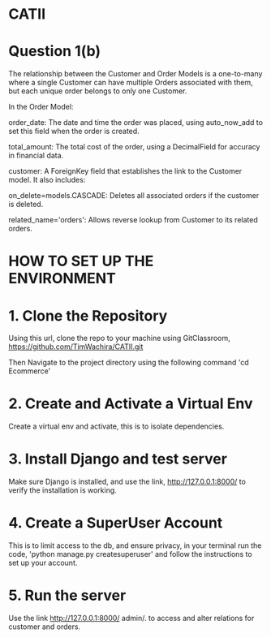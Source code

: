 # CATII

# Question 1(b)
The relationship between the Customer
and Order Models is a one-to-many
where a single Customer can have 
multiple Orders associated with them, 
but each unique order belongs to only 
one Customer. 

In the Order Model:

order_date: The date and time the order was placed, using auto_now_add to set this field when the order is created.

total_amount: The total cost of the order, using a DecimalField for accuracy in financial data.

customer: A ForeignKey field that establishes the link to the Customer model. It also includes:

on_delete=models.CASCADE: Deletes all associated orders if the customer is deleted.

related_name='orders': Allows reverse lookup from Customer to its related orders.


# HOW TO SET UP THE ENVIRONMENT #

# 1. Clone the Repository
Using this url, clone the repo to your 
machine using GitClassroom,
https://github.com/TimWachira/CATII.git

Then Navigate to the project directory
 using the following command 'cd 
 Ecommerce'

# 2. Create and Activate a Virtual Env 
Create a virtual env and activate, 
this is to isolate dependencies. 

# 3. Install Django and test server
Make sure Django is installed, and use 
the link, http://127.0.0.1:8000/ to 
verify the installation is working.

# 4. Create a SuperUser Account
This is to limit access to the db, and 
ensure privacy, in your terminal run 
the code, 'python manage.py 
createsuperuser' and follow the 
instructions to set up your account. 

# 5. Run the server
Use the link http://127.0.0.1:8000/
admin/. to access and alter relations 
for customer and orders. 
